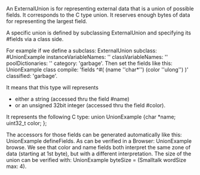 An ExternalUnion is for representing external data that is a union of possible fields.
It corresponds to the C type union.
It reserves enough bytes of data for representing the largest field.

A specific union is defined by subclassing ExternalUnion and specifying its #fields via a class side.

For example if we define a subclass:
	ExternalUnion subclass: #UnionExample
		instanceVariableNames: ''
		classVariableNames: ''
		poolDictionaries: ''
		category: 'garbage'.
Then set the fields like this:
    UnionExample class compile: 'fields  ^#( (name ''char*'') (color ''ulong'') )' classified: 'garbage'.

It means that this type will represents
- either a string (accessed thru the field #name)
- or an unsigned 32bit integer (accessed thru the field #color).

It represents the following C type:
   union UnionExample {char *name; uint32_t color; };

The accessors for those fields can be generated automatically like this:
	UnionExample defineFields.
As can be verified in a Browser:
	UnionExample browse.
We see that color and name fields both interpret the same zone of data (starting at 1st byte), but with a different interpretation.
The size of the union can be verified with:
	UnionExample byteSize = (Smalltalk wordSize max: 4).